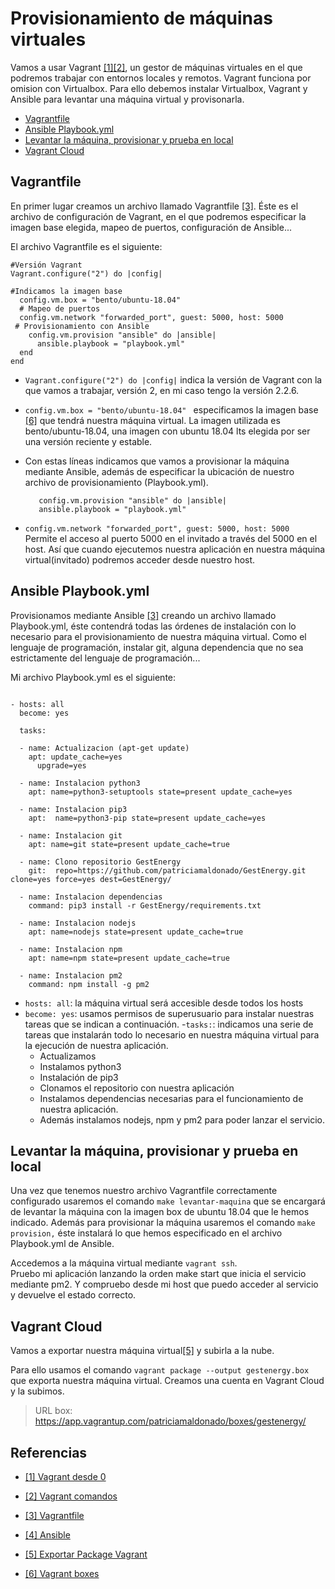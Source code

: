 
# Provisionamiento de máquinas virtuales

Vamos a usar Vagrant [[1]](#vagrant0)[[2]](#vagrantComandos), un gestor de máquinas virtuales en el que podremos trabajar con entornos locales y remotos.
Vagrant funciona por omision con Virtualbox. Para ello debemos instalar Virtualbox, Vagrant y Ansible para levantar una máquina virtual y provisonarla.

   * [Vagrantfile](#vagrantfile)
   * [Ansible Playbook.yml](#playbook)
   * [Levantar la máquina, provisionar y prueba en local](#playbook)
   * [Vagrant Cloud](#vagrantcloud)


<a name="vagrantfile"></a>
## Vagrantfile

En primer lugar creamos un archivo llamado Vagrantfile [[3]](#vagrantfile). Éste es el archivo de configuración de Vagrant, en el que podremos especificar la imagen base elegida, mapeo de puertos, configuración de Ansible...

El archivo Vagrantfile es el siguiente:

```
#Versión Vagrant
Vagrant.configure("2") do |config|

#Indicamos la imagen base
  config.vm.box = "bento/ubuntu-18.04"
  # Mapeo de puertos
  config.vm.network "forwarded_port", guest: 5000, host: 5000
 # Provisionamiento con Ansible
    config.vm.provision "ansible" do |ansible|
	  ansible.playbook = "playbook.yml"
  end
end

```
 - ```Vagrant.configure("2") do |config|``` indica la versión de Vagrant con la que vamos a trabajar, versión 2, en mi caso tengo la versión 2.2.6.

 - ```config.vm.box = "bento/ubuntu-18.04" ``` especificamos la imagen base [[6]](#boxes) que tendrá nuestra máquina virtual. La imagen utilizada es bento/ubuntu-18.04, una imagen con ubuntu 18.04 lts elegida por ser una versión reciente y estable.

 - Con estas líneas indicamos que vamos a provisionar la máquina mediante Ansible, además de especificar la ubicación de nuestro archivo de provisionamiento (Playbook.yml).
   ```
      config.vm.provision "ansible" do |ansible|
      ansible.playbook = "playbook.yml"
   ```
-  ```config.vm.network "forwarded_port", guest: 5000, host: 5000 ```
 Permite el acceso al puerto 5000 en el invitado a través del 5000 en el host. Así que cuando ejecutemos nuestra aplicación en nuestra máquina virtual(invitado) podremos acceder desde nuestro host.


<a name="playbook"></a>
## Ansible Playbook.yml
Provisionamos mediante Ansible [[3]](#ansible) creando un archivo llamado Playbook.yml, éste contendrá todas las órdenes de instalación con lo necesario para el provisionamiento de nuestra máquina virtual. Como el lenguaje de programación, instalar git, alguna dependencia que no sea estrictamente del lenguaje de programación...

Mi archivo Playbook.yml es el siguiente:

```

- hosts: all
  become: yes

  tasks:

  - name: Actualizacion (apt-get update)
    apt: update_cache=yes  
      upgrade=yes  

  - name: Instalacion python3
    apt: name=python3-setuptools state=present update_cache=yes

  - name: Instalacion pip3
    apt:  name=python3-pip state=present update_cache=yes

  - name: Instalacion git
    apt: name=git state=present update_cache=true

  - name: Clono repositorio GestEnergy
    git:  repo=https://github.com/patriciamaldonado/GestEnergy.git clone=yes force=yes dest=GestEnergy/

  - name: Instalacion dependencias
    command: pip3 install -r GestEnergy/requirements.txt

  - name: Instalacion nodejs
    apt: name=nodejs state=present update_cache=true

  - name: Instalacion npm
    apt: name=npm state=present update_cache=true

  - name: Instalacion pm2
    command: npm install -g pm2

```
- ```hosts: all```: la máquina virtual será accesible desde todos los hosts
- ```become: yes```: usamos permisos de superusuario para instalar nuestras tareas que se indican a continuación.
-```tasks:```: indicamos una serie de tareas  que instalarán todo lo necesario en nuestra máquina virtual para la ejecución de nuestra aplicación.
    - Actualizamos
    - Instalamos python3
    - Instalación de pip3
    - Clonamos el repositorio con nuestra aplicación
    - Instalamos dependencias necesarias para el funcionamiento de nuestra aplicación.
    - Además instalamos nodejs, npm y pm2 para poder lanzar el servicio.

<a name="pruebalocal"></a>
## Levantar la máquina, provisionar y prueba en local

Una vez que tenemos nuestro archivo Vagrantfile correctamente configurado usaremos el comando ```make levantar-maquina``` que se encargará de levantar la máquina con la
imagen box de ubuntu 18.04 que le hemos indicado.
Además para provisionar la máquina usaremos el comando ```make provision,``` éste instalará lo que hemos especificado en el archivo Playbook.yml de Ansible.

Accedemos a la máquina virtual mediante ```vagrant ssh```.  
Pruebo mi aplicación lanzando la orden make start que inicia el servicio mediante pm2. Y compruebo desde mi host que puedo acceder al servicio y devuelve el estado correcto.


<a name="vagrantcloud"></a>
## Vagrant Cloud
Vamos a exportar nuestra máquina virtual[[5]](#export) y subirla a la nube.

Para ello usamos el comando  ```vagrant package --output gestenergy.box ```que exporta nuestra máquina virtual.
Creamos una cuenta en Vagrant Cloud y la subimos.

> URL box: https://app.vagrantup.com/patriciamaldonado/boxes/gestenergy/



## Referencias

- <a name="vagrant0"> [[1] Vagrant desde 0](https://albertoromeu.com/vagrant-desde-cero/)</a>
- <a name="vagrantComandos"> [[2] Vagrant comandos](https://medium.com/@joaquin.villagra/vagrant-entornos-de-trabajo-independientes-replicables-y-elegantes-e49597eeeb65)</a>
- <a name="vagrantfile"> [[3] Vagrantfile](https://www.vagrantup.com/docs/vagrantfile/)</a>

- <a name="ansible"> [[4] Ansible](https://docs.ansible.com/ansible/latest/index.html/)</a>

- <a name="export"> [[5] Exportar Package Vagrant](https://www.vagrantup.com/docs/cli/package.html)</a>

- <a name="boxes"> [[6] Vagrant boxes](https://www.vagrantup.com/docs/boxes.html)</a>

